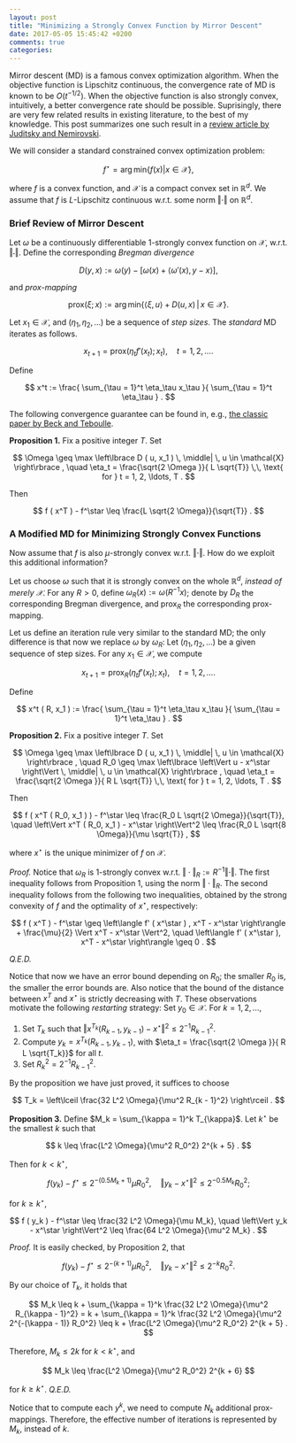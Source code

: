 ```yaml
---
layout: post
title: "Minimizing a Strongly Convex Function by Mirror Descent"
date: 2017-05-05 15:45:42 +0200
comments: true
categories: 
---
```


Mirror descent (MD) is a famous convex optimization algorithm. 
When the objective function is Lipschitz continuous, the convergence rate of MD is known to be $O ( t^{-1/2} )$. 
When the objective function is also strongly convex, intuitively, a better convergence rate should be possible.
Suprisingly, there are very few related results in existing literature, to the best of my knowledge. 
This post summarizes one such result in a [review article by Juditsky and Nemirovski](http://www2.isye.gatech.edu/~nemirovs/MLOptChapterI.pdf).

We will consider a standard constrained convex optimization problem: 

$$
f^\star = \mathrm{arg\, min} \left\lbrace f ( x ) | x \in \mathcal{X} \right\rbrace , 
$$

where $f$ is a convex function, and $\mathcal{X}$ is a compact convex set in $\mathbb{R}^d$. 
We assume that $f$ is $L$-Lipschitz continuous w.r.t. some norm $\Vert \cdot \Vert$ on $\mathbb{R}^d$. 

### Brief Review of Mirror Descent

Let $\omega$ be a continuously differentiable $1$-strongly convex function on $\mathcal{X}$, w.r.t. $\Vert \cdot \Vert$.
Define the corresponding *Bregman divergence*

$$
D ( y, x ) := \omega ( y ) - \left[ \omega ( x ) + \left\langle \omega' ( x ), y - x \right\rangle \right] , 
$$

and *prox-mapping* 

$$
\mathrm{prox} ( \xi; x ) := \mathrm{arg\, min} \left\lbrace \left\langle \xi, u \right\rangle + D ( u, x ) \, \middle| \, x \in \mathcal{X} \right\rbrace . 
$$

Let $x_1 \in \mathcal{X}$, and $( \eta_1, \eta_2, \ldots )$ be a sequence of *step sizes*. 
The *standard* MD iterates as follows. 

$$
x_{t + 1} = \mathrm{prox} ( \eta_t f' ( x_t ) ; x_t ) , \quad t = 1, 2, \ldots .
$$

Define 

$$
x^t := \frac{ \sum_{\tau = 1}^t \eta_\tau x_\tau }{ \sum_{\tau = 1}^t \eta_\tau } . 
$$

The following convergence guarantee can be found in, e.g., [the classic paper by Beck and Teboulle](https://web.iem.technion.ac.il/images/user-files/becka/papers/3.pdf).

**Proposition 1.** Fix a positive integer $T$.
Set 

$$
\Omega \geq \max \left\lbrace D ( u, x_1 ) \, \middle| \, u \in \mathcal{X} \right\rbrace , \quad \eta_t = \frac{\sqrt{2 \Omega }}{ L \sqrt{T}} \,\, \text{ for } t = 1, 2, \ldots, T . 
$$

Then 

$$
f ( x^T ) - f^\star \leq \frac{L \sqrt{2 \Omega}}{\sqrt{T}} . 
$$

### A Modified MD for Minimizing Strongly Convex Functions

Now assume that $f$ is also $\mu$-strongly convex w.r.t. $\Vert \cdot \Vert$.
How do we exploit this additional information? 

Let us choose $\omega$ such that it is strongly convex on the whole $\mathbb{R}^d$, *instead of merely $\mathcal{X}$*. 
For any $R > 0$, define $\omega_R ( x ) := \omega ( R^{-1} x )$; denote by $D_R$ the corresponding Bregman divergence, and $\mathrm{prox}_R$ the corresponding prox-mapping.

Let us define an iteration rule very similar to the standard MD; the only difference is that now we replace $\omega$ by $\omega_R$: 
Let $( \eta_1, \eta_2, \ldots )$ be a given sequence of step sizes.
For any $x_1 \in \mathcal{X}$, we compute 

$$
x_{t + 1} = \mathrm{prox}_R ( \eta_t f' ( x_t ) ; x_t ) , \quad t = 1, 2, \ldots .
$$

Define

$$
x^t ( R, x_1 ) := \frac{ \sum_{\tau = 1}^t \eta_\tau x_\tau }{ \sum_{\tau = 1}^t \eta_\tau } .
$$

**Proposition 2.** Fix a positive integer $T$.
Set 

$$
\Omega \geq \max \left\lbrace D ( u, x_1 ) \, \middle| \, u \in \mathcal{X} \right\rbrace , \quad R_0 \geq \max \left\lbrace \left\Vert u - x^\star \right\Vert \, \middle| \, u \in \mathcal{X} \right\rbrace , \quad \eta_t = \frac{\sqrt{2 \Omega }}{ R L \sqrt{T}} \,\, \text{ for } t = 1, 2, \ldots, T . 
$$

Then 

$$
f ( x^T ( R_0, x_1 ) ) - f^\star \leq \frac{R_0 L \sqrt{2 \Omega}}{\sqrt{T}}, \quad \left\Vert x^T ( R_0, x_1 ) - x^\star \right\Vert^2 \leq \frac{R_0 L \sqrt{8 \Omega}}{\mu \sqrt{T}} , 
$$

where $x^\star$ is the unique minimizer of $f$ on $\mathcal{X}$.

*Proof.*
Notice that $\omega_R$ is $1$-strongly convex w.r.t. $\Vert \cdot \Vert_R := R^{-1} \Vert \cdot \Vert$. 
The first inequality follows from Proposition 1, using the norm $\Vert \cdot \Vert_R$. 
The second inequality follows from the following two inequalities, obtained by the strong convexity of $f$ and the optimality of $x^\star$, respectively: 

$$
f ( x^T ) - f^\star \geq \left\langle f' ( x^\star ) , x^T - x^\star \right\rangle + \frac{\mu}{2} \Vert x^T - x^\star \Vert^2, \quad \left\langle f' ( x^\star ), x^T - x^\star \right\rangle \geq 0 .
$$

*Q.E.D.*

Notice that now we have an error bound depending on $R_0$; the smaller $R_0$ is, the smaller the error bounds are.
Also notice that the bound of the distance between $x^T$ and $x^\star$ is strictly decreasing with $T$. 
These observations motivate the following *restarting* strategy: 
Set $y_0 \in \mathcal{X}$. 
For $k = 1, 2, \ldots$, 

1. Set $T_k$ such that $\left\Vert x^{T_k} ( R_{k - 1}, y_{k - 1} ) - x^\star \right\Vert^2 \leq 2^{-1} R_{k - 1}^2$. 
2. Compute $y_k = x^{T_k} ( R_{k - 1}, y_{k - 1} )$, with $\eta_t = \frac{\sqrt{2 \Omega }}{ R L \sqrt{T_k}}$ for all $t$.
3. Set $R_k^2 = 2^{-1} R_{k - 1}^2$. 

By the proposition we have just proved, it suffices to choose

$$
T_k = \left\lceil \frac{32 L^2 \Omega}{\mu^2 R_{k - 1}^2} \right\rceil . 
$$

**Proposition 3.** Define $M_k = \sum_{\kappa = 1}^k T_{\kappa}$. 
Let $k^\star$ be the smallest $k$ such that

$$
k \leq \frac{L^2 \Omega}{\mu^2 R_0^2} 2^{k + 5} . 
$$

Then for $k < k^\star$, 

$$
f ( y_k ) - f^\star \leq 2^{-(0.5 M_k + 1)} \mu R_0^2, \quad \left\Vert y_k - x^\star \right\Vert^2 \leq 2^{- 0.5 M_k} R_0^2 ; 
$$

for $k \geq k^\star$, 

$$
f ( y_k ) - f^\star \leq \frac{32 L^2 \Omega}{\mu M_k}, \quad \left\Vert y_k - x^\star \right\Vert^2 \leq \frac{64 L^2 \Omega}{\mu^2 M_k} .
$$

*Proof.* It is easily checked, by Proposition 2, that

$$
f ( y_k ) - f^\star \leq 2^{-(k + 1)} \mu R_0^2, \quad \left\Vert y_k - x^\star \right\Vert^2 \leq 2^{-k} R_0^2 . 
$$

By our choice of $T_k$, it holds that

$$
M_k \leq k + \sum_{\kappa = 1}^k \frac{32 L^2 \Omega}{\mu^2 R_{\kappa - 1}^2} = k + \sum_{\kappa = 1}^k \frac{32 L^2 \Omega}{\mu^2 2^{-(\kappa - 1)} R_0^2} \leq k + \frac{L^2 \Omega}{\mu^2 R_0^2} 2^{k + 5} . 
$$

Therefore, $M_k \leq 2 k$ for $k < k^\star$, and 

$$
M_k \leq \frac{L^2 \Omega}{\mu^2 R_0^2} 2^{k + 6} 
$$

for $k \geq k^\star$. 
*Q.E.D.*

Notice that to compute each $y^k$, we need to compute $N_k$ additional prox-mappings.
Therefore, the effective number of iterations is represented by $M_k$, instead of $k$.
